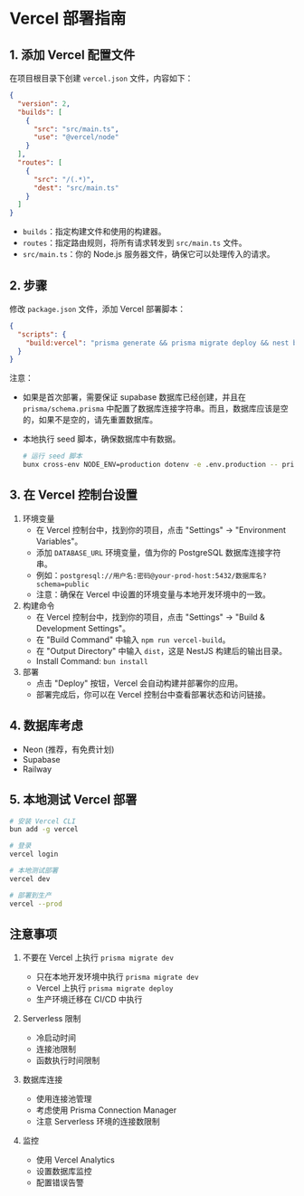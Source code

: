 # Vercel 部署指南

## 1. 添加 Vercel 配置文件

在项目根目录下创建 `vercel.json` 文件，内容如下：

```json
{
  "version": 2,
  "builds": [
    {
      "src": "src/main.ts",
      "use": "@vercel/node"
    }
  ],
  "routes": [
    {
      "src": "/(.*)",
      "dest": "src/main.ts"
    }
  ]
}
```

- `builds`：指定构建文件和使用的构建器。
- `routes`：指定路由规则，将所有请求转发到 `src/main.ts` 文件。
- `src/main.ts`：你的 Node.js 服务器文件，确保它可以处理传入的请求。

## 2. 步骤

修改 `package.json` 文件，添加 Vercel 部署脚本：

```json
{
  "scripts": {
    "build:vercel": "prisma generate && prisma migrate deploy && nest build"
  }
}
```

注意：

- 如果是首次部署，需要保证 supabase 数据库已经创建，并且在 `prisma/schema.prisma` 中配置了数据库连接字符串。而且，数据库应该是空的，如果不是空的，请先重置数据库。
- 本地执行 seed 脚本，确保数据库中有数据。

  ```bash
  # 运行 seed 脚本
  bunx cross-env NODE_ENV=production dotenv -e .env.production -- prisma db seed
  ```

## 3. 在 Vercel 控制台设置

1. 环境变量
   - 在 Vercel 控制台中，找到你的项目，点击 "Settings" -> "Environment Variables"。
   - 添加 `DATABASE_URL` 环境变量，值为你的 PostgreSQL 数据库连接字符串。
   - 例如：`postgresql://用户名:密码@your-prod-host:5432/数据库名?schema=public`
   - 注意：确保在 Vercel 中设置的环境变量与本地开发环境中的一致。
2. 构建命令
   - 在 Vercel 控制台中，找到你的项目，点击 "Settings" -> "Build & Development Settings"。
   - 在 "Build Command" 中输入 `npm run vercel-build`。
   - 在 "Output Directory" 中输入 `dist`，这是 NestJS 构建后的输出目录。
   - Install Command: `bun install`
3. 部署
   - 点击 "Deploy" 按钮，Vercel 会自动构建并部署你的应用。
   - 部署完成后，你可以在 Vercel 控制台中查看部署状态和访问链接。

## 4. 数据库考虑

- Neon (推荐，有免费计划)
- Supabase
- Railway

## 5. 本地测试 Vercel 部署

```bash
# 安装 Vercel CLI
bun add -g vercel

# 登录
vercel login

# 本地测试部署
vercel dev

# 部署到生产
vercel --prod
```

## 注意事项

1. 不要在 Vercel 上执行 `prisma migrate dev`

   - 只在本地开发环境中执行 `prisma migrate dev`
   - Vercel 上执行 `prisma migrate deploy`
   - 生产环境迁移在 CI/CD 中执行

2. Serverless 限制

   - 冷启动时间
   - 连接池限制
   - 函数执行时间限制

3. 数据库连接
   - 使用连接池管理
   - 考虑使用 Prisma Connection Manager
   - 注意 Serverless 环境的连接数限制
4. 监控
   - 使用 Vercel Analytics
   - 设置数据库监控
   - 配置错误告警

